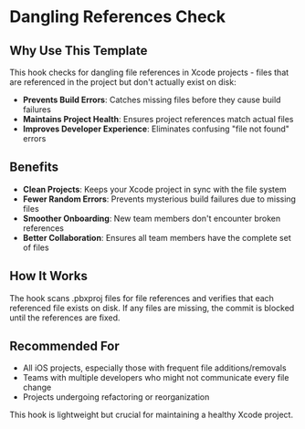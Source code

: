 # Dangling References Check

## Why Use This Template

This hook checks for dangling file references in Xcode projects - files that are referenced in the project but don't actually exist on disk:

- **Prevents Build Errors**: Catches missing files before they cause build failures
- **Maintains Project Health**: Ensures project references match actual files
- **Improves Developer Experience**: Eliminates confusing "file not found" errors

## Benefits

- **Clean Projects**: Keeps your Xcode project in sync with the file system
- **Fewer Random Errors**: Prevents mysterious build failures due to missing files
- **Smoother Onboarding**: New team members don't encounter broken references
- **Better Collaboration**: Ensures all team members have the complete set of files

## How It Works

The hook scans .pbxproj files for file references and verifies that each referenced file exists on disk. If any files are missing, the commit is blocked until the references are fixed.

## Recommended For

- All iOS projects, especially those with frequent file additions/removals
- Teams with multiple developers who might not communicate every file change
- Projects undergoing refactoring or reorganization

This hook is lightweight but crucial for maintaining a healthy Xcode project.
